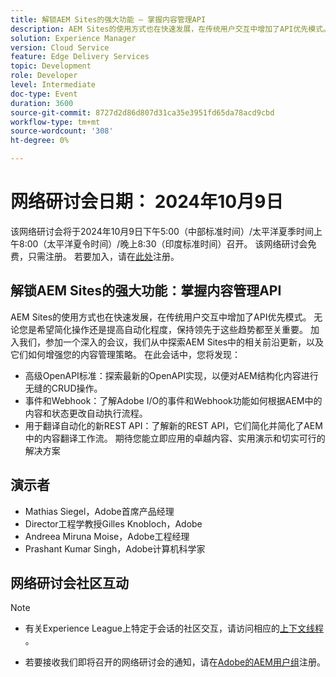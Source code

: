 ```yaml
---
title: 解锁AEM Sites的强大功能 — 掌握内容管理API
description: AEM Sites的使用方式也在快速发展，在传统用户交互中增加了API优先模式。 无论您是希望简化操作还是提高自动化程度，保持领先于这些趋势都至关重要。 加入我们，参加一个深入的会议，我们从中探索AEM Sites中的相关前沿更新，以及它们如何增强您的内容管理策略。
solution: Experience Manager
version: Cloud Service
feature: Edge Delivery Services
topic: Development
role: Developer
level: Intermediate
doc-type: Event
duration: 3600
source-git-commit: 8727d2d86d807d31ca35e3951fd65da78acd9cbd
workflow-type: tm+mt
source-wordcount: '308'
ht-degree: 0%

---
```


# 网络研讨会日期： 2024年10月9日

该网络研讨会将于2024年10月9日下午5:00（中部标准时间）/太平洋夏季时间上午8:00（太平洋夏令时间）/晚上8:30（印度标准时间）召开。
该网络研讨会免费，只需注册。
若要加入，请在[此处](https://adobe.ly/4g6TYck)注册。

## 解锁AEM Sites的强大功能：掌握内容管理API

AEM Sites的使用方式也在快速发展，在传统用户交互中增加了API优先模式。 无论您是希望简化操作还是提高自动化程度，保持领先于这些趋势都至关重要。 加入我们，参加一个深入的会议，我们从中探索AEM Sites中的相关前沿更新，以及它们如何增强您的内容管理策略。 在此会话中，您将发现：
* 高级OpenAPI标准：探索最新的OpenAPI实现，以便对AEM结构化内容进行无缝的CRUD操作。
* 事件和Webhook：了解Adobe I/O的事件和Webhook功能如何根据AEM中的内容和状态更改自动执行流程。
* 用于翻译自动化的新REST API：了解新的REST API，它们简化并简化了AEM中的内容翻译工作流。
期待您能立即应用的卓越内容、实用演示和切实可行的解决方案

## 演示者

* Mathias Siegel，Adobe首席产品经理
* Director工程学教授Gilles Knobloch，Adobe
* Andreea Miruna Moise，Adobe工程经理
* Prashant Kumar Singh，Adobe计算机科学家

## 网络研讨会社区互动

>[!NOTE]
>
>* 有关Experience League上特定于会话的社区交互，请访问相应的[上下文线程](https://adobe.ly/4e34grR) 。
>
>* 若要接收我们即将召开的网络研讨会的通知，请在[Adobe的AEM用户组](https://aem-augs.adobe.com/)注册。
